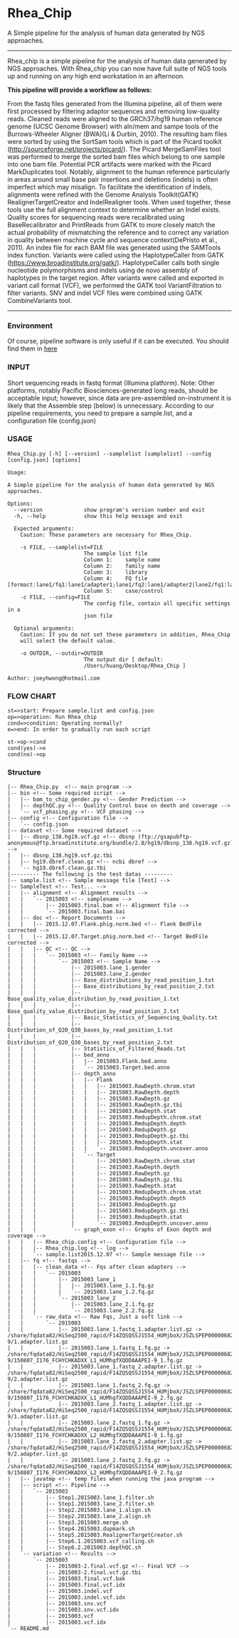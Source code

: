 ﻿# Rhea_Chip 
A Simple pipeline for the analysis of human data generated by NGS approaches.



------
Rhea_chip is a simple pipeline for the analysis of human data generated by NGS approaches. With Rhea_chip you can now have full suite of NGS tools up and running on any high end workstation in an afternoon. 

**This pipeline will provide a workflow as follows:**

From the fastq files generated from the Illumina pipeline, all of them were first processed by filtering adaptor sequences and removing low-quality reads. Cleaned reads were aligned to the GRCh37/hg19 human reference genome (UCSC Genome Browser) with aln/mem and sampe tools of the Burrows-Wheeler Aligner (BWA)(Li & Durbin, 2010). The resulting bam files were sorted by using the SortSam tools which is part of the Picard toolkit  (http://sourceforge.net/projects/picard/). The Picard MergeSamFiles tool was performed to merge the sorted bam files which belong to one sample into one bam file. Potential PCR artifacts were marked with the Picard MarkDuplicates tool. Notably, alignment to the human reference particularly in areas around small base pair insertions and deletions (indels) is often imperfect which may misalign. To facilitate the identification of Indels, alignments were refined with the Genome Analysis Toolkit(GATK) RealignerTargetCreator and IndelRealigner tools. When used together, these tools use the full alignment context to determine whether an Indel exists. Quality scores for sequencing reads were recalibrated using BaseRecalibrator and PrintReads from GATK to more closely match the actual probability of mismatching the reference and to correct any variation in quality between machine cycle and sequence context(DePristo et al., 2011). An index file for each BAM file was generated using the SAMTools index function. Variants were called using the HaplotypeCaller from GATK (https://www.broadinstitute.org/gatk/). HaplotypeCaller calls both single nucleotide polymorphisms and indels using de novo assembly of haplotypes in the target region. After variants were called and exported in variant call format (VCF), we performed the GATK tool VariantFiltration to filter variants. SNV and indel VCF files were combined using GATK CombineVariants tool.

------

### Environment

Of course, pipeline software is only useful if it can be executed. You should find them in [here][1]

### INPUT

Short sequencing reads in fastq format (Illumina platform). Note: Other platforms, notably Pacific Biosciences-generated long reads, should be acceptable input; however, since data are pre-assembled on-instrument it is likely that the Assemble step (below) is unnecessary.
According to our pipeline requirements, you need to prepare a sample.list, and a configuration file (config.json)

### USAGE

```
Rhea_Chip.py [-h] [--version] --samplelist [samplelist] --config [config.json] [options]
```

```
Usage: 

A Simple pipeline for the analysis of human data generated by NGS approaches.

Options:
  --version             show program's version number and exit
  -h, --help            show this help message and exit

  Expected arguments:
    Caution: These parameters are necessary for Rhea_Chip.

    -s FILE, --samplelist=FILE
                        The sample list file
                        Column 1:    sample name
                        Column 2:    family name
                        Column 3:    library
                        Column 4:    FQ file [formact:lane1/fq1:lane1/adapter1;lane1/fq2:lane1/adapter2|lane2/fq1:lane2/adapter1;lane2/fq2:lane2/adapter2|...]
                        Column 5:    case/control
    -c FILE, --config=FILE
                        The config file, contain all specific settings in a
                        json file

  Optional arguments:
    Caution: If you do not set these parameters in addition, Rhea_Chip
    will select the default value.

    -o OUTDIR, --outdir=OUTDIR
                        The output dir [ default:
                        /Users/huang/Desktop/Rhea_Chip ]

Author: joeyhwong@hotmail.com
```

### FLOW CHART

```flow
st=>start: Prepare sample.list and config.json
op=>operation: Run Rhea_chip
cond=>condition: Operating normally?
e=>end: In order to gradually run each script

st->op->cond
cond(yes)->e
cond(no)->op
```

### Structure

```
|-- Rhea_Chip.py  <!-- main program -->
|-- bin <!-- Some required script -->
|   |-- bam_to_chip_gender.py <!-- Gender Prediction -->
|   |-- depthQC.py <!-- Quality Control base on deoth and coverage -->
|   `-- vcf_phasing.py <!-- VCF phasing -->
|-- config <!-- Configuration file -->
|   `-- config.json
|-- dataset <!-- Some required dataset -->
|   |-- dbsnp_138.hg19.vcf.gz <!-- dbsnp (ftp://gsapubftp-anonymous@ftp.broadinstitute.org/bundle/2.8/hg19/dbsnp_138.hg19.vcf.gz) -->
|   |-- dbsnp_138.hg19.vcf.gz.tbi
|   |-- hg19.dbref.clean.gz <!-- ncbi dbref -->
|   `-- hg19.dbref.clean.gz.tbi
|--------- The following is the test datas ---------  
|-- sample.list <!-- Sample message file [Test] -->
|-- SampleTest <!-- Test... -->
|   |-- alignment <!-- Alignment results -->
|   |   `-- 2015003 <!-- samplename -->
|   |       |-- 2015003.final.bam <!-- Alignment file -->
|   |       `-- 2015003.final.bam.bai
|   |-- doc <!-- Report Documents -->
|   |   |-- 2015.12.07.Flank.phig.norm.bed <!-- Flank BedFile corrected -->
|   |   |-- 2015.12.07.Target.phig.norm.bed <!-- Target BedFile corrected -->
|   |   |-- QC <!-- QC -->
|   |   |   `-- 2015003 <!-- Family Name -->
|   |   |       `-- 2015003 <!-- Sample Name -->
|   |   |           |-- 2015003.lane_1.gender
|   |   |           |-- 2015003.lane_2.gender
|   |   |           |-- Base_distributions_by_read_position_1.txt
|   |   |           |-- Base_distributions_by_read_position_2.txt
|   |   |           |-- Base_quality_value_distribution_by_read_position_1.txt
|   |   |           |-- Base_quality_value_distribution_by_read_position_2.txt
|   |   |           |-- Basic_Statistics_of_Sequencing_Quality.txt
|   |   |           |-- Distribution_of_Q20_Q30_bases_by_read_position_1.txt
|   |   |           |-- Distribution_of_Q20_Q30_bases_by_read_position_2.txt
|   |   |           |-- Statistics_of_Filtered_Reads.txt
|   |   |           |-- bed_anno
|   |   |           |   |-- 2015003.Flank.bed.anno
|   |   |           |   `-- 2015003.Target.bed.anno
|   |   |           |-- depth_anno
|   |   |           |   |-- Flank
|   |   |           |   |   |-- 2015003.RawDepth.chrom.stat
|   |   |           |   |   |-- 2015003.RawDepth.depth
|   |   |           |   |   |-- 2015003.RawDepth.gz
|   |   |           |   |   |-- 2015003.RawDepth.gz.tbi
|   |   |           |   |   |-- 2015003.RawDepth.stat
|   |   |           |   |   |-- 2015003.RmdupDepth.chrom.stat
|   |   |           |   |   |-- 2015003.RmdupDepth.depth
|   |   |           |   |   |-- 2015003.RmdupDepth.gz
|   |   |           |   |   |-- 2015003.RmdupDepth.gz.tbi
|   |   |           |   |   |-- 2015003.RmdupDepth.stat
|   |   |           |   |   `-- 2015003.RmdupDepth.uncover.anno
|   |   |           |   `-- Target
|   |   |           |       |-- 2015003.RawDepth.chrom.stat
|   |   |           |       |-- 2015003.RawDepth.depth
|   |   |           |       |-- 2015003.RawDepth.gz
|   |   |           |       |-- 2015003.RawDepth.gz.tbi
|   |   |           |       |-- 2015003.RawDepth.stat
|   |   |           |       |-- 2015003.RmdupDepth.chrom.stat
|   |   |           |       |-- 2015003.RmdupDepth.depth
|   |   |           |       |-- 2015003.RmdupDepth.gz
|   |   |           |       |-- 2015003.RmdupDepth.gz.tbi
|   |   |           |       |-- 2015003.RmdupDepth.stat
|   |   |           |       `-- 2015003.RmdupDepth.uncover.anno
|   |   |           `-- graph_exon <!-- Graphs of Exon depth and coverage -->
|   |   |-- Rhea_chip.config <!-- Configuration file -->
|   |   |-- Rhea_chip.log <!-- log -->
|   |   `-- sample.list2015.12.07 <!-- Sample message file -->
|   |-- fq <!-- fastqs -->
|   |   |-- clean_data <!-- Fqs after clean adapters -->
|   |   |   `-- 2015003
|   |   |       |-- 2015003_lane_1
|   |   |       |   |-- 2015003.lane_1.1.fq.gz
|   |   |       |   `-- 2015003.lane_1.2.fq.gz
|   |   |       `-- 2015003_lane_2
|   |   |           |-- 2015003.lane_2.1.fq.gz
|   |   |           `-- 2015003.lane_2.2.fq.gz
|   |   `-- raw_data <!-- Raw Fqs, Just a soft link -->
|   |       `-- 2015003
|   |           |-- 2015003.lane_1.fastq_1.adapter.list.gz -> /share/fqdata82/HiSeq2500_rapid/F14ZQSQSSJ1554_HUMjboX/JSZLSPEP00000682/150807_I176_FCHYCHKADXX_L1_HUMhgfXQDDAAAPEI-9/1.adapter.list.gz
|   |           |-- 2015003.lane_1.fastq_1.fq.gz -> /share/fqdata82/HiSeq2500_rapid/F14ZQSQSSJ1554_HUMjboX/JSZLSPEP00000682/150807_I176_FCHYCHKADXX_L1_HUMhgfXQDDAAAPEI-9/150807_I176_FCHYCHKADXX_L1_HUMhgfXQDDAAAPEI-9_1.fq.gz
|   |           |-- 2015003.lane_1.fastq_2.adapter.list.gz -> /share/fqdata82/HiSeq2500_rapid/F14ZQSQSSJ1554_HUMjboX/JSZLSPEP00000682/150807_I176_FCHYCHKADXX_L1_HUMhgfXQDDAAAPEI-9/2.adapter.list.gz
|   |           |-- 2015003.lane_1.fastq_2.fq.gz -> /share/fqdata82/HiSeq2500_rapid/F14ZQSQSSJ1554_HUMjboX/JSZLSPEP00000682/150807_I176_FCHYCHKADXX_L1_HUMhgfXQDDAAAPEI-9/150807_I176_FCHYCHKADXX_L1_HUMhgfXQDDAAAPEI-9_2.fq.gz
|   |           |-- 2015003.lane_2.fastq_1.adapter.list.gz -> /share/fqdata82/HiSeq2500_rapid/F14ZQSQSSJ1554_HUMjboX/JSZLSPEP00000682/150807_I176_FCHYCHKADXX_L2_HUMhgfXQDDAAAPEI-9/1.adapter.list.gz
|   |           |-- 2015003.lane_2.fastq_1.fq.gz -> /share/fqdata82/HiSeq2500_rapid/F14ZQSQSSJ1554_HUMjboX/JSZLSPEP00000682/150807_I176_FCHYCHKADXX_L2_HUMhgfXQDDAAAPEI-9/150807_I176_FCHYCHKADXX_L2_HUMhgfXQDDAAAPEI-9_1.fq.gz
|   |           |-- 2015003.lane_2.fastq_2.adapter.list.gz -> /share/fqdata82/HiSeq2500_rapid/F14ZQSQSSJ1554_HUMjboX/JSZLSPEP00000682/150807_I176_FCHYCHKADXX_L2_HUMhgfXQDDAAAPEI-9/2.adapter.list.gz
|   |           `-- 2015003.lane_2.fastq_2.fq.gz -> /share/fqdata82/HiSeq2500_rapid/F14ZQSQSSJ1554_HUMjboX/JSZLSPEP00000682/150807_I176_FCHYCHKADXX_L2_HUMhgfXQDDAAAPEI-9/150807_I176_FCHYCHKADXX_L2_HUMhgfXQDDAAAPEI-9_2.fq.gz
|   |-- javatmp <!-- temp files when running the java program -->
|   |-- script <!-- Pipeline -->
|   |   `-- 2015003
|   |       |-- Step1.2015003.lane_1.filter.sh
|   |       |-- Step1.2015003.lane_2.filter.sh
|   |       |-- Step2.2015003.lane_1.align.sh
|   |       |-- Step2.2015003.lane_2.align.sh
|   |       |-- Step3.2015003.merge.sh
|   |       |-- Step4.2015003.dupmark.sh
|   |       |-- Step5.2015003.RealignerTargetCreator.sh
|   |       |-- Step6.1.2015003.vcf_calling.sh
|   |       |-- Step6.2.2015003.depthQC.sh
|   `-- variation <!-- Results -->
|       `-- 2015003
|           |-- 2015003-2.final.vcf.gz <!-- Final VCF -->
|           |-- 2015003-2.final.vcf.gz.tbi
|           |-- 2015003.final.vcf.bak
|           |-- 2015003.final.vcf.idx
|           |-- 2015003.indel.vcf
|           |-- 2015003.indel.vcf.idx
|           |-- 2015003.snv.vcf
|           |-- 2015003.snv.vcf.idx
|           |-- 2015003.vcf
|           |-- 2015003.vcf.idx
`-- README.md
```


  [1]: ./config/config.json
